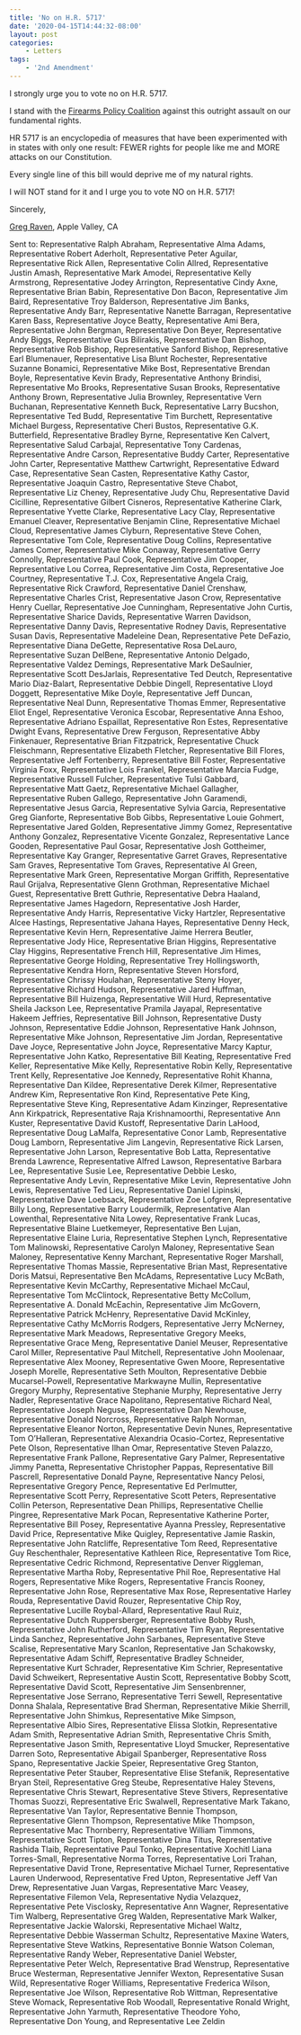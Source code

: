 ```yaml
---
title: 'No on H.R. 5717'
date: '2020-04-15T14:44:32-08:00'
layout: post
categories:
    - Letters
tags:
    - '2nd Amendment'
---
```


I strongly urge you to vote no on H.R. 5717.

I stand with the [Firearms Policy Coalition](https://www.firearmspolicy.org/) against this outright assault on our fundamental rights.

HR 5717 is an encyclopedia of measures that have been experimented with in states with only one result: FEWER rights for people like me and MORE attacks on our Constitution.

Every single line of this bill would deprive me of my natural rights.

I will NOT stand for it and I urge you to vote NO on H.R. 5717!

Sincerely,

[Greg Raven](https://www.gregraven.org/), Apple Valley, CA

Sent to: Representative Ralph Abraham, Representative Alma Adams, Representative Robert Aderholt, Representative Peter Aguilar, Representative Rick Allen, Representative Colin Allred, Representative Justin Amash, Representative Mark Amodei, Representative Kelly Armstrong, Representative Jodey Arrington, Representative Cindy Axne, Representative Brian Babin, Representative Don Bacon, Representative Jim Baird, Representative Troy Balderson, Representative Jim Banks, Representative Andy Barr, Representative Nanette Barragan, Representative Karen Bass, Representative Joyce Beatty, Representative Ami Bera, Representative John Bergman, Representative Don Beyer, Representative Andy Biggs, Representative Gus Bilirakis, Representative Dan Bishop, Representative Rob Bishop, Representative Sanford Bishop, Representative Earl Blumenauer, Representative Lisa Blunt Rochester, Representative Suzanne Bonamici, Representative Mike Bost, Representative Brendan Boyle, Representative Kevin Brady, Representative Anthony Brindisi, Representative Mo Brooks, Representative Susan Brooks, Representative Anthony Brown, Representative Julia Brownley, Representative Vern Buchanan, Representative Kenneth Buck, Representative Larry Bucshon, Representative Ted Budd, Representative Tim Burchett, Representative Michael Burgess, Representative Cheri Bustos, Representative G.K. Butterfield, Representative Bradley Byrne, Representative Ken Calvert, Representative Salud Carbajal, Representative Tony Cardenas, Representative Andre Carson, Representative Buddy Carter, Representative John Carter, Representative Matthew Cartwright, Representative Edward Case, Representative Sean Casten, Representative Kathy Castor, Representative Joaquin Castro, Representative Steve Chabot, Representative Liz Cheney, Representative Judy Chu, Representative David Cicilline, Representative Gilbert Cisneros, Representative Katherine Clark, Representative Yvette Clarke, Representative Lacy Clay, Representative Emanuel Cleaver, Representative Benjamin Cline, Representative Michael Cloud, Representative James Clyburn, Representative Steve Cohen, Representative Tom Cole, Representative Doug Collins, Representative James Comer, Representative Mike Conaway, Representative Gerry Connolly, Representative Paul Cook, Representative Jim Cooper, Representative Lou Correa, Representative Jim Costa, Representative Joe Courtney, Representative T.J. Cox, Representative Angela Craig, Representative Rick Crawford, Representative Daniel Crenshaw, Representative Charles Crist, Representative Jason Crow, Representative Henry Cuellar, Representative Joe Cunningham, Representative John Curtis, Representative Sharice Davids, Representative Warren Davidson, Representative Danny Davis, Representative Rodney Davis, Representative Susan Davis, Representative Madeleine Dean, Representative Pete DeFazio, Representative Diana DeGette, Representative Rosa DeLauro, Representative Suzan DelBene, Representative Antonio Delgado, Representative Valdez Demings, Representative Mark DeSaulnier, Representative Scott DesJarlais, Representative Ted Deutch, Representative Mario Diaz-Balart, Representative Debbie Dingell, Representative Lloyd Doggett, Representative Mike Doyle, Representative Jeff Duncan, Representative Neal Dunn, Representative Thomas Emmer, Representative Eliot Engel, Representative Veronica Escobar, Representative Anna Eshoo, Representative Adriano Espaillat, Representative Ron Estes, Representative Dwight Evans, Representative Drew Ferguson, Representative Abby Finkenauer, Representative Brian Fitzpatrick, Representative Chuck Fleischmann, Representative Elizabeth Fletcher, Representative Bill Flores, Representative Jeff Fortenberry, Representative Bill Foster, Representative Virginia Foxx, Representative Lois Frankel, Representative Marcia Fudge, Representative Russell Fulcher, Representative Tulsi Gabbard, Representative Matt Gaetz, Representative Michael Gallagher, Representative Ruben Gallego, Representative John Garamendi, Representative Jesus Garcia, Representative Sylvia Garcia, Representative Greg Gianforte, Representative Bob Gibbs, Representative Louie Gohmert, Representative Jared Golden, Representative Jimmy Gomez, Representative Anthony Gonzalez, Representative Vicente Gonzalez, Representative Lance Gooden, Representative Paul Gosar, Representative Josh Gottheimer, Representative Kay Granger, Representative Garret Graves, Representative Sam Graves, Representative Tom Graves, Representative Al Green, Representative Mark Green, Representative Morgan Griffith, Representative Raul Grijalva, Representative Glenn Grothman, Representative Michael Guest, Representative Brett Guthrie, Representative Debra Haaland, Representative James Hagedorn, Representative Josh Harder, Representative Andy Harris, Representative Vicky Hartzler, Representative Alcee Hastings, Representative Jahana Hayes, Representative Denny Heck, Representative Kevin Hern, Representative Jaime Herrera Beutler, Representative Jody Hice, Representative Brian Higgins, Representative Clay Higgins, Representative French Hill, Representative Jim Himes, Representative George Holding, Representative Trey Hollingsworth, Representative Kendra Horn, Representative Steven Horsford, Representative Chrissy Houlahan, Representative Steny Hoyer, Representative Richard Hudson, Representative Jared Huffman, Representative Bill Huizenga, Representative Will Hurd, Representative Sheila Jackson Lee, Representative Pramila Jayapal, Representative Hakeem Jeffries, Representative Bill Johnson, Representative Dusty Johnson, Representative Eddie Johnson, Representative Hank Johnson, Representative Mike Johnson, Representative Jim Jordan, Representative Dave Joyce, Representative John Joyce, Representative Marcy Kaptur, Representative John Katko, Representative Bill Keating, Representative Fred Keller, Representative Mike Kelly, Representative Robin Kelly, Representative Trent Kelly, Representative Joe Kennedy, Representative Rohit Khanna, Representative Dan Kildee, Representative Derek Kilmer, Representative Andrew Kim, Representative Ron Kind, Representative Pete King, Representative Steve King, Representative Adam Kinzinger, Representative Ann Kirkpatrick, Representative Raja Krishnamoorthi, Representative Ann Kuster, Representative David Kustoff, Representative Darin LaHood, Representative Doug LaMalfa, Representative Conor Lamb, Representative Doug Lamborn, Representative Jim Langevin, Representative Rick Larsen, Representative John Larson, Representative Bob Latta, Representative Brenda Lawrence, Representative Alfred Lawson, Representative Barbara Lee, Representative Susie Lee, Representative Debbie Lesko, Representative Andy Levin, Representative Mike Levin, Representative John Lewis, Representative Ted Lieu, Representative Daniel Lipinski, Representative Dave Loebsack, Representative Zoe Lofgren, Representative Billy Long, Representative Barry Loudermilk, Representative Alan Lowenthal, Representative Nita Lowey, Representative Frank Lucas, Representative Blaine Luetkemeyer, Representative Ben Lujan, Representative Elaine Luria, Representative Stephen Lynch, Representative Tom Malinowski, Representative Carolyn Maloney, Representative Sean Maloney, Representative Kenny Marchant, Representative Roger Marshall, Representative Thomas Massie, Representative Brian Mast, Representative Doris Matsui, Representative Ben McAdams, Representative Lucy McBath, Representative Kevin McCarthy, Representative Michael McCaul, Representative Tom McClintock, Representative Betty McCollum, Representative A. Donald McEachin, Representative Jim McGovern, Representative Patrick McHenry, Representative David McKinley, Representative Cathy McMorris Rodgers, Representative Jerry McNerney, Representative Mark Meadows, Representative Gregory Meeks, Representative Grace Meng, Representative Daniel Meuser, Representative Carol Miller, Representative Paul Mitchell, Representative John Moolenaar, Representative Alex Mooney, Representative Gwen Moore, Representative Joseph Morelle, Representative Seth Moulton, Representative Debbie Mucarsel-Powell, Representative Markwayne Mullin, Representative Gregory Murphy, Representative Stephanie Murphy, Representative Jerry Nadler, Representative Grace Napolitano, Representative Richard Neal, Representative Joseph Neguse, Representative Dan Newhouse, Representative Donald Norcross, Representative Ralph Norman, Representative Eleanor Norton, Representative Devin Nunes, Representative Tom O’Halleran, Representative Alexandria Ocasio-Cortez, Representative Pete Olson, Representative Ilhan Omar, Representative Steven Palazzo, Representative Frank Pallone, Representative Gary Palmer, Representative Jimmy Panetta, Representative Christopher Pappas, Representative Bill Pascrell, Representative Donald Payne, Representative Nancy Pelosi, Representative Gregory Pence, Representative Ed Perlmutter, Representative Scott Perry, Representative Scott Peters, Representative Collin Peterson, Representative Dean Phillips, Representative Chellie Pingree, Representative Mark Pocan, Representative Katherine Porter, Representative Bill Posey, Representative Ayanna Pressley, Representative David Price, Representative Mike Quigley, Representative Jamie Raskin, Representative John Ratcliffe, Representative Tom Reed, Representative Guy Reschenthaler, Representative Kathleen Rice, Representative Tom Rice, Representative Cedric Richmond, Representative Denver Riggleman, Representative Martha Roby, Representative Phil Roe, Representative Hal Rogers, Representative Mike Rogers, Representative Francis Rooney, Representative John Rose, Representative Max Rose, Representative Harley Rouda, Representative David Rouzer, Representative Chip Roy, Representative Lucille Roybal-Allard, Representative Raul Ruiz, Representative Dutch Ruppersberger, Representative Bobby Rush, Representative John Rutherford, Representative Tim Ryan, Representative Linda Sanchez, Representative John Sarbanes, Representative Steve Scalise, Representative Mary Scanlon, Representative Jan Schakowsky, Representative Adam Schiff, Representative Bradley Schneider, Representative Kurt Schrader, Representative Kim Schrier, Representative David Schweikert, Representative Austin Scott, Representative Bobby Scott, Representative David Scott, Representative Jim Sensenbrenner, Representative Jose Serrano, Representative Terri Sewell, Representative Donna Shalala, Representative Brad Sherman, Representative Mikie Sherrill, Representative John Shimkus, Representative Mike Simpson, Representative Albio Sires, Representative Elissa Slotkin, Representative Adam Smith, Representative Adrian Smith, Representative Chris Smith, Representative Jason Smith, Representative Lloyd Smucker, Representative Darren Soto, Representative Abigail Spanberger, Representative Ross Spano, Representative Jackie Speier, Representative Greg Stanton, Representative Peter Stauber, Representative Elise Stefanik, Representative Bryan Steil, Representative Greg Steube, Representative Haley Stevens, Representative Chris Stewart, Representative Steve Stivers, Representative Thomas Suozzi, Representative Eric Swalwell, Representative Mark Takano, Representative Van Taylor, Representative Bennie Thompson, Representative Glenn Thompson, Representative Mike Thompson, Representative Mac Thornberry, Representative William Timmons, Representative Scott Tipton, Representative Dina Titus, Representative Rashida Tlaib, Representative Paul Tonko, Representative Xochitl Liana Torres-Small, Representative Norma Torres, Representative Lori Trahan, Representative David Trone, Representative Michael Turner, Representative Lauren Underwood, Representative Fred Upton, Representative Jeff Van Drew, Representative Juan Vargas, Representative Marc Veasey, Representative Filemon Vela, Representative Nydia Velazquez, Representative Pete Visclosky, Representative Ann Wagner, Representative Tim Walberg, Representative Greg Walden, Representative Mark Walker, Representative Jackie Walorski, Representative Michael Waltz, Representative Debbie Wasserman Schultz, Representative Maxine Waters, Representative Steve Watkins, Representative Bonnie Watson Coleman, Representative Randy Weber, Representative Daniel Webster, Representative Peter Welch, Representative Brad Wenstrup, Representative Bruce Westerman, Representative Jennifer Wexton, Representative Susan Wild, Representative Roger Williams, Representative Frederica Wilson, Representative Joe Wilson, Representative Rob Wittman, Representative Steve Womack, Representative Rob Woodall, Representative Ronald Wright, Representative John Yarmuth, Representative Theodore Yoho, Representative Don Young, and Representative Lee Zeldin